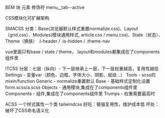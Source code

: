 BEM
块 元素 修饰符
menu__tab--active

CSS模块化可扩展架构

SMACSS
分类：Base(浏览器默认样式重置normalize.css)、Layout（grid.css）、Modules(模块通用样式, article.css / menu.css)、State（状态）、Theme（换肤）
.l-header / .is-hidden / .theme-nav

vue里面只有base / state / theme，
layout和modules都集成在了components组件里

ITCSS
分层：七层（纵向）- 下一层继承上一层，下一层权重越高，复用性越低
Settings - 变量var（颜色、边框、字体大小、阴影、层级...）
Tools - scss的mixin/function
Generic - normalize重置默认
Base - 基础样式定制化设置 form.scss/a.scss
Objects - 通用模块,集成在了components组件里
Components - 组件,集成在了components组件里
Trumps - 权重需要最高时

ACSS
一个样式属性一个类
tailwindcss
好吃：极强复用性，维护成本低
坏处：破坏了CSS命名语义化